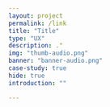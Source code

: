 ```yaml
---
layout: project
permalink: /link
title: "Title"
type: "UX"
description: ."
img: "thumb-audio.png"
banner: "banner-audio.png"
case-study: true
hide: true
introduction: ""

---
```

